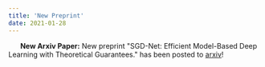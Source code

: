 ```yaml
---
title: 'New Preprint'
date: 2021-01-28
---
```


&nbsp;&nbsp;&nbsp;&nbsp;&nbsp; **New Arxiv Paper:** New preprint "SGD-Net: Efficient Model-Based Deep Learning with Theoretical Guarantees." has been posted to [arxiv](https://arxiv.org/abs/2101.09379)!
